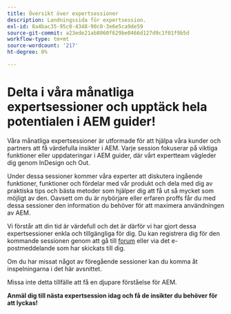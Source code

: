 ```yaml
---
title: Översikt över expertsessioner
description: Landningssida för expertsession.
exl-id: 8a4bac35-95c0-4348-90c0-3e6e5ca9de59
source-git-commit: a23ede21ab8060f629be0466d127d9c1f01f9b5d
workflow-type: tm+mt
source-wordcount: '217'
ht-degree: 0%

---
```


# Delta i våra månatliga expertsessioner och upptäck hela potentialen i AEM guider!

Våra månatliga expertsessioner är utformade för att hjälpa våra kunder och partners att få värdefulla insikter i AEM. Varje session fokuserar på viktiga funktioner eller uppdateringar i AEM guider, där vårt expertteam vägleder dig genom InDesign och Out.

Under dessa sessioner kommer våra experter att diskutera ingående funktioner, funktioner och fördelar med vår produkt och dela med dig av praktiska tips och bästa metoder som hjälper dig att få ut så mycket som möjligt av den. Oavsett om du är nybörjare eller erfaren proffs får du med dessa sessioner den information du behöver för att maximera användningen av AEM.

Vi förstår att din tid är värdefull och det är därför vi har gjort dessa expertsessioner enkla och tillgängliga för dig. Du kan registrera dig för den kommande sessionen genom att gå till [forum](https://experienceleaguecommunities.adobe.com/t5/experience-manager-guides/ct-p/aem-xml-documentation) eller via det e-postmeddelande som har skickats till dig.

Om du har missat något av föregående sessioner kan du komma åt inspelningarna i det här avsnittet.

Missa inte detta tillfälle att få en djupare förståelse för AEM.

**Anmäl dig till nästa expertsession idag och få de insikter du behöver för att lyckas!**
